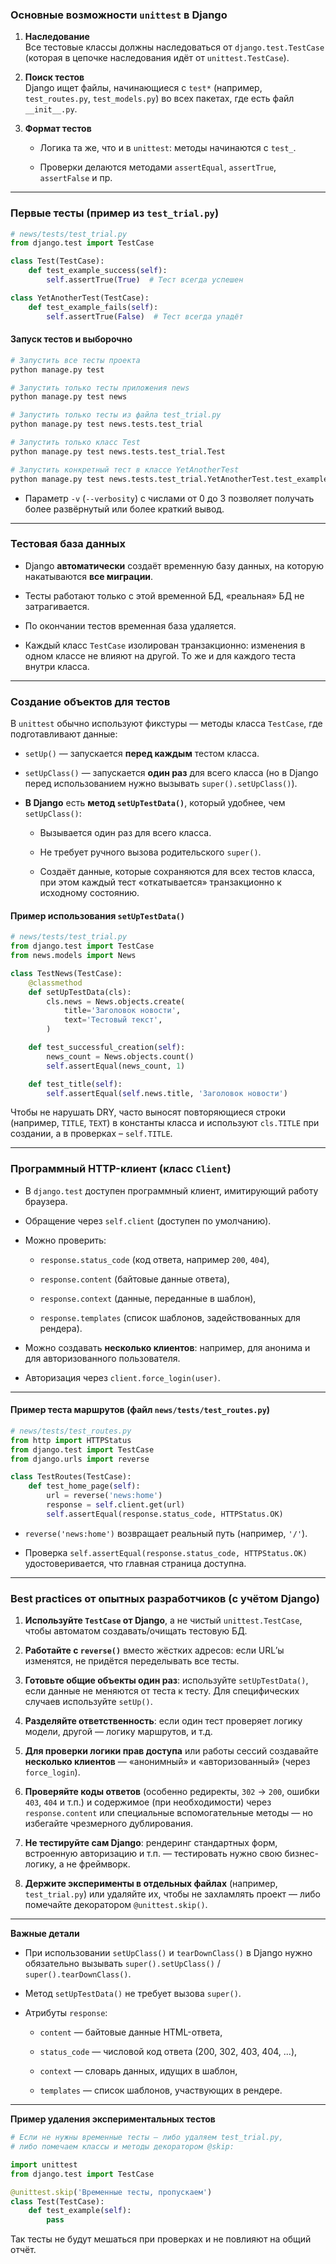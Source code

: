 ### Основные возможности `unittest` в Django

1. **Наследование**  
    Все тестовые классы должны наследоваться от `django.test.TestCase` (которая в цепочке наследования идёт от `unittest.TestCase`).
    
2. **Поиск тестов**  
    Django ищет файлы, начинающиеся с `test*` (например, `test_routes.py`, `test_models.py`) во всех пакетах, где есть файл `__init__.py`.
    
3. **Формат тестов**
    
    - Логика та же, что и в `unittest`: методы начинаются с `test_`.
        
    - Проверки делаются методами `assertEqual`, `assertTrue`, `assertFalse` и пр.
        

---

### Первые тесты (пример из `test_trial.py`)

```python
# news/tests/test_trial.py
from django.test import TestCase

class Test(TestCase):
    def test_example_success(self):
        self.assertTrue(True)  # Тест всегда успешен

class YetAnotherTest(TestCase):
    def test_example_fails(self):
        self.assertTrue(False)  # Тест всегда упадёт
```

#### Запуск тестов и выборочно

```bash
# Запустить все тесты проекта
python manage.py test

# Запустить только тесты приложения news
python manage.py test news

# Запустить только тесты из файла test_trial.py
python manage.py test news.tests.test_trial

# Запустить только класс Test
python manage.py test news.tests.test_trial.Test

# Запустить конкретный тест в классе YetAnotherTest
python manage.py test news.tests.test_trial.YetAnotherTest.test_example_fails
```

- Параметр `-v` (`--verbosity`) с числами от 0 до 3 позволяет получать более развёрнутый или более краткий вывод.
    

---

### Тестовая база данных

- Django **автоматически** создаёт временную базу данных, на которую накатываются **все миграции**.
    
- Тесты работают только с этой временной БД, «реальная» БД не затрагивается.
    
- По окончании тестов временная база удаляется.
    
- Каждый класс `TestCase` изолирован транзакционно: изменения в одном классе не влияют на другой. То же и для каждого теста внутри класса.
    

---

### Создание объектов для тестов

В `unittest` обычно используют фикстуры — методы класса `TestCase`, где подготавливают данные:

- `setUp()` — запускается **перед каждым** тестом класса.
    
- `setUpClass()` — запускается **один раз** для всего класса (но в Django перед использованием нужно вызывать `super().setUpClass()`).
    
- **В Django** есть **метод `setUpTestData()`**, который удобнее, чем `setUpClass()`:
    
    - Вызывается один раз для всего класса.
        
    - Не требует ручного вызова родительского `super()`.
        
    - Создаёт данные, которые сохраняются для всех тестов класса, при этом каждый тест «откатывается» транзакционно к исходному состоянию.
        

#### Пример использования `setUpTestData()`

```python
# news/tests/test_trial.py
from django.test import TestCase
from news.models import News

class TestNews(TestCase):
    @classmethod
    def setUpTestData(cls):
        cls.news = News.objects.create(
            title='Заголовок новости',
            text='Тестовый текст',
        )

    def test_successful_creation(self):
        news_count = News.objects.count()
        self.assertEqual(news_count, 1)

    def test_title(self):
        self.assertEqual(self.news.title, 'Заголовок новости')
```

Чтобы не нарушать DRY, часто выносят повторяющиеся строки (например, `TITLE`, `TEXT`) в константы класса и используют `cls.TITLE` при создании, а в проверках – `self.TITLE`.

---

### Программный HTTP-клиент (класс `Client`)

- В `django.test` доступен программный клиент, имитирующий работу браузера.
    
- Обращение через `self.client` (доступен по умолчанию).
    
- Можно проверить:
    
    - `response.status_code` (код ответа, например `200`, `404`),
        
    - `response.content` (байтовые данные ответа),
        
    - `response.context` (данные, переданные в шаблон),
        
    - `response.templates` (список шаблонов, задействованных для рендера).
        
- Можно создавать **несколько клиентов**: например, для анонима и для авторизованного пользователя.
    
- Авторизация через `client.force_login(user)`.
    

---

#### Пример теста маршрутов (файл `news/tests/test_routes.py`)

```python
# news/tests/test_routes.py
from http import HTTPStatus
from django.test import TestCase
from django.urls import reverse

class TestRoutes(TestCase):
    def test_home_page(self):
        url = reverse('news:home')
        response = self.client.get(url)
        self.assertEqual(response.status_code, HTTPStatus.OK)
```

- `reverse('news:home')` возвращает реальный путь (например, `'/'`).
    
- Проверка `self.assertEqual(response.status_code, HTTPStatus.OK)` удостоверивается, что главная страница доступна.
    

---

### Best practices от опытных разработчиков (с учётом Django)

1. **Используйте `TestCase` от Django**, а не чистый `unittest.TestCase`, чтобы автоматом создавать/очищать тестовую БД.
    
2. **Работайте с `reverse()`** вместо жёстких адресов: если URL’ы изменятся, не придётся переделывать все тесты.
    
3. **Готовьте общие объекты один раз**: используйте `setUpTestData()`, если данные не меняются от теста к тесту. Для специфических случаев используйте `setUp()`.
    
4. **Разделяйте ответственность**: если один тест проверяет логику модели, другой — логику маршрутов, и т.д.
    
5. **Для проверки логики прав доступа** или работы сессий создавайте **несколько клиентов** — «анонимный» и «авторизованный» (через `force_login`).
    
6. **Проверяйте коды ответов** (особенно редиректы, `302` -> `200`, ошибки `403`, `404` и т.п.) и содержимое (при необходимости) через `response.content` или специальные вспомогательные методы — но избегайте чрезмерного дублирования.
    
7. **Не тестируйте сам Django**: рендеринг стандартных форм, встроенную авторизацию и т.п. — тестировать нужно свою бизнес-логику, а не фреймворк.
    
8. **Держите эксперименты в отдельных файлах** (например, `test_trial.py`) или удаляйте их, чтобы не захламлять проект — либо помечайте декоратором `@unittest.skip()`.
    

---

**Важные детали**

- При использовании `setUpClass()` и `tearDownClass()` в Django нужно обязательно вызывать `super().setUpClass()` / `super().tearDownClass()`.
    
- Метод `setUpTestData()` не требует вызова `super()`.
    
- Атрибуты `response`:
    
    - `content` — байтовые данные HTML-ответа,
        
    - `status_code` — числовой код ответа (200, 302, 403, 404, ...),
        
    - `context` — словарь данных, идущих в шаблон,
        
    - `templates` — список шаблонов, участвующих в рендере.
        

---

**Пример удаления экспериментальных тестов**

```python
# Если не нужны временные тесты — либо удаляем test_trial.py,
# либо помечаем классы и методы декоратором @skip:

import unittest
from django.test import TestCase

@unittest.skip('Временные тесты, пропускаем')
class Test(TestCase):
    def test_example(self):
        pass
```

Так тесты не будут мешаться при проверках и не повлияют на общий отчёт.